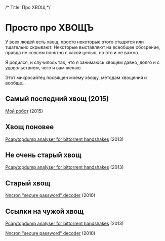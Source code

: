 /*
Title: Про ХВОЩ
*/

Просто про ХВОЩЪ
================

У всех людей есть хвощ, просто некоторые этого стыдятся или тщательно скрывают. 
Некоторые выставляют на всеобщее обозрение, правда не совсем понятно с какой целью, 
но это и не важно.	

Я родился, и случилось так, что я занимаюсь хвощем давно, долго и с удовольствием, 
чего и вам желаю.

Этот микросайтец посвящен моему хвощу, методам хвощения и вообще...


Самый последний хвощ (2015)
--------------------

[Мой робот](/public/my-robot) (2015)

Хвощ поновее
------------

[Pcap/tcpdump analyser for bittorrent handshakes](/public/content/captorrents.c) (2013)

Не очень старый хвощ
--------------------

[Pcap/tcpdump analyser for bittorrent handshakes](/public/content/captorrents.c) (2013)

Старый хвощ
-----------

[Nncron "secure password" decoder](/public/nncron-secpassword) (2010)

Ссылки на чужой хвощ
--------------------


[Pcap/tcpdump analyser for bittorrent handshakes](/public/content/captorrents.c) (2013)

[Nncron "secure password" decoder](/public/nncron-secpassword) (2010)


